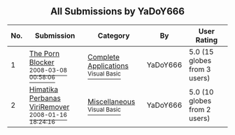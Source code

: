 ﻿<div align="center">

## All Submissions by YaDoY666

</div>

No.  | Submission | Category | By   | User Rating
---- | ---------- | -------- | ---- | -----------
1 | [The Porn Blocker<br /><sup>2008-03-08 00:58:06</sup>](https://github.com/Planet-Source-Code/yadoy666-the-porn-blocker__1-70226) | [Complete Applications<br /><sup>Visual Basic</sup>](../ByCategory/complete-applications__1-27.md) | YaDoY666 | 5.0 (15 globes from 3 users)
2 | [Himatika Perbanas ViriRemover<br /><sup>2008-01-16 18:24:16</sup>](https://github.com/Planet-Source-Code/yadoy666-himatika-perbanas-viriremover__1-70228) | [Miscellaneous<br /><sup>Visual Basic</sup>](../ByCategory/miscellaneous__1-1.md) | YaDoY666 | 5.0 (10 globes from 2 users)

